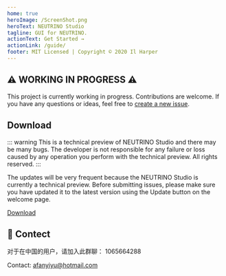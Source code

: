 ```yaml
---
home: true
heroImage: /ScreenShot.png
heroText: NEUTRINO Studio
tagline: GUI for NEUTRINO.
actionText: Get Started →
actionLink: /guide/
footer: MIT Licensed | Copyright © 2020 Il Harper
---
```


## ⚠ WORKING IN PROGRESS ⚠

This project is currently working in progress. Contributions are welcome. If you have any questions or ideas, feel free to [create a new issue](https://github.com/n3ustudio/NEUTRINO-Studio/issues/new).

## Download

::: warning
This is a technical preview of NEUTRINO Studio and there may be many bugs. The developer is not responsible for any failure or loss caused by any operation you perform with the technical preview. All rights reserved.
:::

The updates will be very frequent because the NEUTRINO Studio is currently a technical preview. Before submitting issues, please make sure you have updated it to the latest version using the Update button on the welcome page.

[Download](https://n3ustudio.vbox.moe/res/releases/Setup.exe)

## 💬 Contect

对于在中国的用户，请加入此群聊： 1065664288

Contact: [afanyiyu@hotmail.com](mailto://afanyiyu@hotmail.com)
